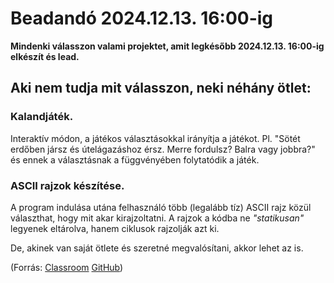 # Beadandó 2024.12.13. 16:00-ig

**Mindenki válasszon valami projektet, amit legkésőbb 2024.12.13. 16:00-ig elkészít és lead.**

## Aki nem tudja mit válasszon, neki néhány ötlet:
### Kalandjáték.
Interaktív módon, a játékos választásokkal irányítja a játékot. Pl. "Sötét erdőben jársz és útelágazáshoz érsz. Merre fordulsz? Balra vagy jobbra?" és ennek a választásnak a függvényében folytatódik a játék.
### ASCII rajzok készítése.
A program indulása utána  felhasználó több (legalább tíz) ASCII rajz közül választhat, hogy mit akar kirajzoltatni. A rajzok a kódba ne *"statikusan"* legyenek eltárolva, hanem ciklusok rajzolják azt ki.

De, akinek van saját ötlete és szeretné megvalósítani, akkor lehet az is.

(Forrás: [Classroom](https://classroom.google.com/c/NzA5MTk1NjY3ODQy/p/NzM2NDQ4NDYwNDI5/details)
[GitHub](https://github.com/WAzzup09/beadando_1.git))